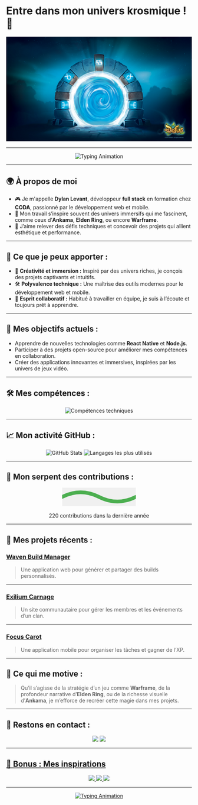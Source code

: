 # Entre dans mon univers krosmique ! 🌟

![Ma Bannière](assets/banner.jpg)

---

<div align="center">
  <img src="https://readme-typing-svg.herokuapp.com?font=Press+Start+2P&size=18&color=00FF00&center=true&vCenter=true&width=800&lines=Bienvenue+dans+mon+univers+de+d%C3%A9veloppement!;Passionné+par+les+mondes+immersifs;Développeur+Full+Stack+en+formation" alt="Typing Animation">
</div>

---

## 🌍 À propos de moi 
- 🎮 Je m'appelle **Dylan Levant**, développeur **full stack** en formation chez **CODA**, passionné par le développement web et mobile.  
- 🌌 Mon travail s’inspire souvent des univers immersifs qui me fascinent, comme ceux d’**Ankama**, **Elden Ring**, ou encore **Warframe**.  
- 🚀 J’aime relever des défis techniques et concevoir des projets qui allient esthétique et performance.

---

## 💼 Ce que je peux apporter :
- 🎨 **Créativité et immersion :** Inspiré par des univers riches, je conçois des projets captivants et intuitifs.
- 🛠️ **Polyvalence technique :** Une maîtrise des outils modernes pour le développement web et mobile.
- 🤝 **Esprit collaboratif :** Habitué à travailler en équipe, je suis à l’écoute et toujours prêt à apprendre.

---

## 🎯 Mes objectifs actuels :
- Apprendre de nouvelles technologies comme **React Native** et **Node.js**.
- Participer à des projets open-source pour améliorer mes compétences en collaboration.
- Créer des applications innovantes et immersives, inspirées par les univers de jeux vidéo.

---

## 🛠️ Mes compétences :
<div align="center">
  <img src="https://skillicons.dev/icons?i=html,css,js,php,bootstrap,postgresql,nodejs,py,react" alt="Compétences techniques" />
</div>

---

## 📈 Mon activité GitHub :
<div align="center">
  <img src="https://github-readme-stats.vercel.app/api?username=Dylserker&show_icons=true&theme=dracula" alt="GitHub Stats" />
  <img src="https://github-readme-stats.vercel.app/api/top-langs/?username=Dylserker&layout=donut&theme=dracula" alt="Langages les plus utilisés" />
</div>

---

## 🐍 Mon serpent des contributions :
<div align="center">
  <svg width="200" height="50" viewBox="0 0 200 50" xmlns="http://www.w3.org/2000/svg">
    <rect width="200" height="50" fill="#f0f0f0" />
    <path d="M0 25 Q 50 0, 100 25 T 200 25" fill="none" stroke="#4CAF50" stroke-width="10" />
    <circle cx="0" cy="25" r="5" fill="#4CAF50" />
    <circle cx="200" cy="25" r="5" fill="#4CAF50" />
  </svg>
  <p>220 contributions dans la dernière année</p>
</div>

---

## 🎯 Mes projets récents :

### **[Waven Build Manager](#)**  
> Une application web pour générer et partager des builds personnalisés.  

---

### **[Exilium Carnage](#)**  
> Un site communautaire pour gérer les membres et les événements d’un clan.  

---

### **[Focus Carot](#)**  
> Une application mobile pour organiser les tâches et gagner de l’XP.  

---

## 🌟 Ce qui me motive :
> Qu’il s’agisse de la stratégie d’un jeu comme **Warframe**, de la profondeur narrative d’**Elden Ring**, ou de la richesse visuelle d’**Ankama**, je m’efforce de recréer cette magie dans mes projets.

---

## 💬 Restons en contact :
<div align="center">
  <a href="mailto:dylan.levant@coda-student.school"><img src="https://img.shields.io/badge/Email-Dylan%20Levant-00C853?style=for-the-badge&logo=gmail&logoColor=white"></a>
  <a href="https://www.linkedin.com/in/dylan-levant/"><img src="https://img.shields.io/badge/LinkedIn-Dylan%20Levant-0A66C2?style=for-the-badge&logo=linkedin&logoColor=white">
</div>

---

## 🌌 Bonus : Mes inspirations
<div align="center">
  <img src="https://img.shields.io/badge/Warframe-Fan%20-%23000000?style=for-the-badge&logo=warframe&logoColor=white" />
  <img src="https://img.shields.io/badge/Elden%20Ring-Enthusiast-%233D2B1F?style=for-the-badge&logo=elden-ring&logoColor=white" />
  <img src="https://img.shields.io/badge/Ankama-Creative%20Spirit-%23FF6A00?style=for-the-badge&logo=dofus&logoColor=white" />
</div>

---

<div align="center">
  <img src="https://readme-typing-svg.herokuapp.com?font=Press+Start+2P&size=18&color=FFD700&center=true&vCenter=true&width=800&lines=Merci+d'avoir+visité+mon+profil!;À+bientôt+dans+mon+univers!;🚀" alt="Typing Animation">
</div>
